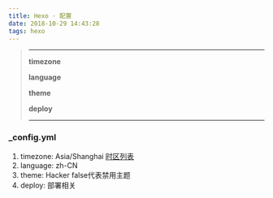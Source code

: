 ```yaml
---
title: Hexo · 配置
date: 2018-10-29 14:43:28
tags: hexo
---
```

> ---
> **timezone**
>
> **language**
>
> **theme**
>
> **deploy**
>
> ---

<!--more-->

### _config.yml
1. timezone: Asia/Shanghai [时区列表](https://en.wikipedia.org/wiki/List_of_tz_database_time_zones)
2. language: zh-CN
3. theme: Hacker false代表禁用主题
4. deploy: 部署相关

